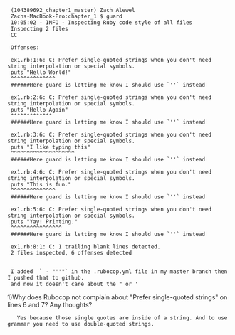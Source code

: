      (104389692_chapter1_master) Zach Alewel
     Zachs-MacBook-Pro:chapter_1 $ guard
     10:05:02 - INFO - Inspecting Ruby code style of all files
     Inspecting 2 files
     CC

     Offenses:

     ex1.rb:1:6: C: Prefer single-quoted strings when you don't need string interpolation or special symbols.
     puts "Hello World!"
     ^^^^^^^^^^^^^^
     ######Here guard is letting me know I should use `''` instead
     
     ex1.rb:2:6: C: Prefer single-quoted strings when you don't need string interpolation or special symbols.
     puts "Hello Again"
     ^^^^^^^^^^^^^
     ######Here guard is letting me know I should use `''` instead
     
     ex1.rb:3:6: C: Prefer single-quoted strings when you don't need string interpolation or special symbols.
     puts "I like typing this"
     ^^^^^^^^^^^^^^^^^^^^
     ######Here guard is letting me know I should use `''` instead
     
     ex1.rb:4:6: C: Prefer single-quoted strings when you don't need string interpolation or special symbols.
     puts "This is fun."
     ^^^^^^^^^^^^^^
     ######Here guard is letting me know I should use `''` instead
     
     ex1.rb:5:6: C: Prefer single-quoted strings when you don't need string interpolation or special symbols.
     puts "Yay! Printing."
     ^^^^^^^^^^^^^^^^
     ######Here guard is letting me know I should use `''` instead
     
     ex1.rb:8:1: C: 1 trailing blank lines detected.
     2 files inspected, 6 offenses detected


     I added  ` - "''"` in the .rubocop.yml file in my master branch then I pushed that to github.
     and now it doesn't care about the " or ' 

1)Why does Rubocop not complain about "Prefer single-quoted strings" on lines 6 and 7? Any thoughts?
   
       Yes because those single quotes are inside of a string. And to use grammar you need to use double-quoted strings.
